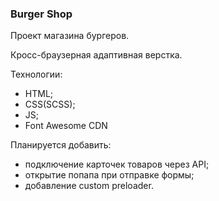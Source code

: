 ### Burger Shop
Проект магазина бургеров.

Кросс-браузерная адаптивная верстка.

Технологии: 
* HTML; 
* CSS(SCSS); 
* JS;
* Font Awesome CDN

Планируется добавить:
* подключение карточек товаров через API;
* открытие попапа при отправке формы;
* добавление custom preloader.

